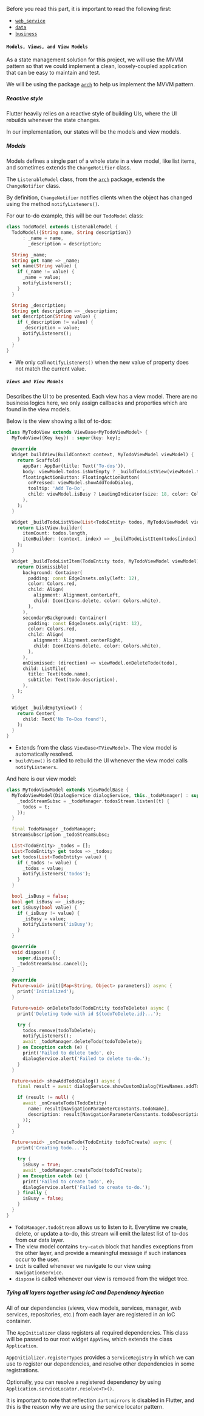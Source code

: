 Before you read this part, it is important to read the following first:
- [`web_service`](../one_bataan_league_pass_web_service/readme.md)
- [`data`](../one_bataan_league_pass_data/readme.md)
- [`business`](../one_bataan_league_pass_business/readme.md)

#### `Models, Views, and View Models`

As a state management solution for this project, we will use the MVVM pattern so that we could implement a clean, loosely-coupled application that can be easy to maintain and test.

We will be using the package [`arch`](pub.dev/packages/arch) to help us implement the MVVM pattern.

##### Reactive style

Flutter heavily relies on a reactive style of building UIs, where the UI rebuilds whenever the state changes.

In our implementation, our states will be the models and view models.

##### Models

Models defines a single part of a whole state in a view model, like list items, and sometimes extends the `ChangeNotifier` class.

The `ListenableModel` class, from the [`arch`](pub.dev/packages/arch) package, extends the `ChangeNotifier` class.

By definition, `ChangeNotifier` notifies clients when the object has changed using the method `notifyListeners()`.

For our to-do example, this will be our `TodoModel` class:

```dart
class TodoModel extends ListenableModel {
  TodoModel({String name, String description})
      : _name = name,
        _description = description;

  String _name;
  String get name => _name;
  set name(String value) {
    if (_name != value) {
      _name = value;
      notifyListeners();
    }
  }

  String _description;
  String get description => _description;
  set description(String value) {
    if (_description != value) {
      _description = value;
      notifyListeners();
    }
  }
}
```
- We only call `notifyListeners()` when the new value of property does not match the current value.

##### `Views and View Models`

Describes the UI to be presented. Each view has a view model. There are no business logics here, we only assign callbacks and properties which are found in the view models.

Below is the view showing a list of to-dos:

```dart
class MyTodoView extends ViewBase<MyTodoViewModel> {
  MyTodoView({Key key}) : super(key: key);

  @override
  Widget buildView(BuildContext context, MyTodoViewModel viewModel) {
    return Scaffold(
      appBar: AppBar(title: Text('To-dos')),
      body: viewModel.todos.isNotEmpty ? _buildTodoListView(viewModel.todos, viewModel) : _buildEmptyView(),
      floatingActionButton: FloatingActionButton(
        onPressed: viewModel.showAddTodoDialog,
        tooltip: 'Add To-Do',
        child: viewModel.isBusy ? LoadingIndicator(size: 18, color: Colors.white) : Icon(Icons.add),
      ),
    );
  }

  Widget _buildTodoListView(List<TodoEntity> todos, MyTodoViewModel viewModel) {
    return ListView.builder(
      itemCount: todos.length,
      itemBuilder: (context, index) => _buildTodoListItem(todos[index], viewModel),
    );
  }

  Widget _buildTodoListItem(TodoEntity todo, MyTodoViewModel viewModel) {
    return Dismissible(
      background: Container(
        padding: const EdgeInsets.only(left: 12),
        color: Colors.red,
        child: Align(
          alignment: Alignment.centerLeft,
          child: Icon(Icons.delete, color: Colors.white),
        ),
      ),
      secondaryBackground: Container(
        padding: const EdgeInsets.only(right: 12),
        color: Colors.red,
        child: Align(
          alignment: Alignment.centerRight,
          child: Icon(Icons.delete, color: Colors.white),
        ),
      ),
      onDismissed: (direction) => viewModel.onDeleteTodo(todo),
      child: ListTile(
        title: Text(todo.name),
        subtitle: Text(todo.description),
      ),
    );
  }

  Widget _buildEmptyView() {
    return Center(
      child: Text('No To-Dos found'),
    );
  }
}

```
- Extends from the class `ViewBase<TViewModel>`. The view model is automatically resolved.
- `buildView()` is called to rebuild the UI whenever the view model calls `notifyListeners`.

And here is our view model:

```dart
class MyTodoViewModel extends ViewModelBase {
  MyTodoViewModel(DialogService dialogService, this._todoManager) : super(dialogService: dialogService) {
    _todoStreamSubsc = _todoManager.todosStream.listen((t) {
      todos = t;
    });
  }

  final TodoManager _todoManager;
  StreamSubscription _todoStreamSubsc;

  List<TodoEntity> _todos = [];
  List<TodoEntity> get todos => _todos;
  set todos(List<TodoEntity> value) {
    if (_todos != value) {
      _todos = value;
      notifyListeners('todos');
    }
  }

  bool _isBusy = false;
  bool get isBusy => _isBusy;
  set isBusy(bool value) {
    if (_isBusy != value) {
      _isBusy = value;
      notifyListeners('isBusy');
    }
  }

  @override
  void dispose() {
    super.dispose();
    _todoStreamSubsc.cancel();
  }

  @override
  Future<void> init([Map<String, Object> parameters]) async {
    print('Initialized');
  }

  Future<void> onDeleteTodo(TodoEntity todoToDelete) async {
    print('Deleting todo with id ${todoToDelete.id}...');

    try {
      todos.remove(todoToDelete);
      notifyListeners();
      await _todoManager.deleteTodo(todoToDelete);
    } on Exception catch (e) {
      print('Failed to delete todo', e);
      dialogService.alert('Failed to delete to-do.');
    }
  }

  Future<void> showAddTodoDialog() async {
    final result = await dialogService.showCustomDialog(ViewNames.addTodoDialog);

    if (result != null) {
      await _onCreateTodo(TodoEntity(
        name: result[NavigationParameterConstants.todoName],
        description: result[NavigationParameterConstants.todoDescription],
      ));
    }
  }

  Future<void> _onCreateTodo(TodoEntity todoToCreate) async {
    print('Creating todo...');

    try {
      isBusy = true;
      await _todoManager.createTodo(todoToCreate);
    } on Exception catch (e) {
      print('Failed to create todo', e);
      dialogService.alert('Failed to create to-do.');
    } finally {
      isBusy = false;
    }
  }
}
```
- `TodoManager.todoStream` allows us to listen to it. Everytime we create, delete, or update a to-do, this stream will emit the latest list of to-dos from our data layer.
- The view model contains `try-catch` block that handles exceptions from the other layer, and provide a meaningful message if such instances occur to the user.
- `init` is called whenever we navigate to our view using `NavigationService`.
- `dispose` is called whenever our view is removed from the widget tree.

##### Tying all layers together using IoC and Dependency Injection

All of our dependencies (views, view models, services, manager, web services, repositories, etc.) from each layer are registered in an IoC container.

The `AppInitializer` class registers all required dependencies. This class will be passed to our root widget `AppView`, which extends the class `Application`.

`AppInitializer.registerTypes` provides a `ServiceRegistry` in which we can use to register our dependencies, and resolve other dependencies in some registrations.

Optionally, you can resolve a registered dependency by using `Application.serviceLocator.resolve<T>()`.

It is important to note that reflection `dart:mirrors` is disabled in Flutter, and this is the reason why we are using the service locator pattern.